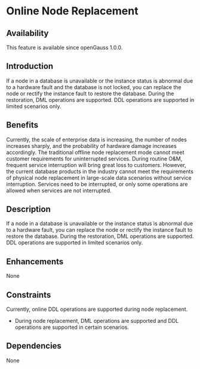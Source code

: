 # Online Node Replacement<a name="EN-US_TOPIC_0000001088278196"></a>

## Availability<a name="section15406143204715"></a>

This feature is available since openGauss 1.0.0.

## Introduction<a name="section740615433477"></a>

If a node in a database is unavailable or the instance status is abnormal due to a hardware fault and the database is not locked, you can replace the node or rectify the instance fault to restore the database. During the restoration, DML operations are supported. DDL operations are supported in limited scenarios only.

## Benefits<a name="section13406743164715"></a>

Currently, the scale of enterprise data is increasing, the number of nodes increases sharply, and the probability of hardware damage increases accordingly. The traditional offline node replacement mode cannot meet customer requirements for uninterrupted services. During routine O&M, frequent service interruption will bring great loss to customers. However, the current database products in the industry cannot meet the requirements of physical node replacement in large-scale data scenarios without service interruption. Services need to be interrupted, or only some operations are allowed when services are not interrupted.

## Description<a name="section16406154310471"></a>

If a node in a database is unavailable or the instance status is abnormal due to a hardware fault, you can replace the node or rectify the instance fault to restore the database. During the restoration, DML operations are supported. DDL operations are supported in limited scenarios only.

## Enhancements<a name="section15227174218371"></a>

None

## Constraints<a name="section06531946143616"></a>

Currently, online DDL operations are supported during node replacement.

-   During node replacement, DML operations are supported and DDL operations are supported in certain scenarios.

## Dependencies<a name="section8406643144716"></a>

None

